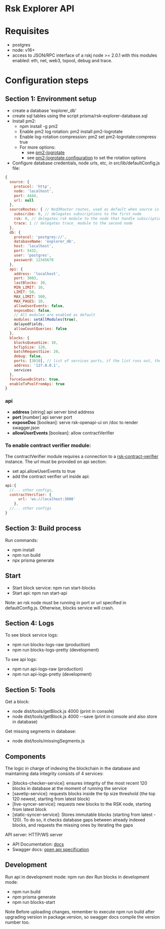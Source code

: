 # Rsk Explorer API

# Requisites
- postgres
- node: v16+
- access to JSON/RPC interface of a rskj node >= 2.0.1 with this modules enabled: eth, net, web3, txpool, debug and trace.

# Configuration steps

## Section 1: Environment setup
- create a database 'explorer_db'
- create sql tables using the script prisma/rsk-explorer-database.sql
- Install pm2:
  - npm install -g pm2
  - Enable pm2 log rotation: pm2 install pm2-logrotate
  - Enable log-rotation compression: pm2 set pm2-logrotate:compress true
  - For more options:
    - see [pm2-logrotate](https://pm2.keymetrics.io/docs/usage/log-management/#pm2-logrotate-module)
    - see [pm2-logrotate configuration](https://github.com/keymetrics/pm2-logrotate#configure) to set the rotation options
- Configure database credentials, node urls, etc, in src/lib/defaultConfig.js file:

```javascript
{
  source: {
    protocol: 'http',
    node: 'localhost',
    port: 4444,
    url: null
  },
  sourceRoutes: { // Nod3Router routes, used as default when source is an array of sources
    subscribe: 0, // delegates subscriptions to the first node
    rsk: 0, // delegates rsk module to the node that handle subscriptions
    trace: 1 // delegates trace_ module to the second node
  },
  db: {
    protocol: 'postgres://',
    databaseName: 'explorer_db',
    host: 'localhost',
    port: 5432,
    user: 'postgres',
    password: 12345678
  },
  api: {
    address: 'localhost',
    port: 3003,
    lastBlocks: 30,
    MIN_LIMIT: 10,
    LIMIT: 50,
    MAX_LIMIT: 500,
    MAX_PAGES: 10,
    allowUserEvents: false,
    exposeDoc: false,
    // All modules are enabled as default
    modules: setAllModules(true),
    delayedFields,
    allowCountQueries: false
  },
  blocks: {
    blocksQueueSize: 10,
    bcTipSize: 120,
    batchRequestSize: 20,
    debug: false,
    ports: [3010], // list of services ports, if the list runs out, the services will try to take the next  ports starting from the last
    address: '127.0.0.1',
    services
  },
  forceSaveBcStats: true,
  enableTxPoolFromApi: true
}
```

### api
- **address** [string] api server bind address
- **port**  [number] api server port
- **exposeDoc** [boolean]: serve rsk-openapi-ui on /doc to render swagger.json
- **allowUserEvents**  [boolean]: allow contractVerifier

### To enable contract verifier module:

The contractVerifier module requires a connection to a [rsk-contract-verifier](https://github.com/rsksmart/rsk-contract-verifier)
instance. The url must be provided on api section:

- set api.allowUserEvents to true
- add the contract verifier url inside api:
```javascript
api:{
  //... other configs,
  contractVerifier: {
      url: 'ws://localhost:3008'
    },
  //... other configs
}
```

## Section 3: Build process
Run commands:
- npm install
- npm run build
- npx prisma generate

## Start
- Start block service: npm run start-blocks
- Start api: npm run start-api

Note: an rsk node must be running in port or url specified in defaultConfig.js. Otherwise, blocks service will crash. 

## Section 4: Logs
To see block service logs:
- npm run blocks-logs-raw (production)
- npm run blocks-logs-pretty (development)

To see api logs:
- npm run api-logs-raw (production)
- npm run api-logs-pretty (development)

## Section 5: Tools

Get a block:
- node dist/tools/getBlock.js 4000 (print in console)
- node dist/tools/getBlock.js 4000 --save (print in console and also store in database)

Get missing segments in database:
- node dist/tools/missingSegments.js

## Components

The logic in charge of indexing the blockchain in the database and maintaining data integrity consists of 4 services:
- [blocks-checker-service]: ensures integrity of the most recent 120 blocks in database at the moment of running the service
- [savetip-service]: requests blocks inside the tip size threshold (the top 120 newest, starting from latest block)
- [live-syncer-service]: requests new blocks to the RSK node, starting from latest block
- [static-syncer-service]: Stores immutable blocks (starting from latest - 120). To do so, it checks database gaps between already indexed blocks, and requests the missing ones by iterating the gaps

API server: HTTP/WS server
- API Documentation: [docs](doc/api.md)
- Swagger docs: [open api specification](public/swagger.json)

## Development

Run api in development mode: npm run dev
Run blocks in development mode:

- npm run build
- npm prisma generate
- npm run blocks-start

Note Before uploading changes, remember to execute npm run build after upgrading version in package.version, so swagger docs compile the version number too. 